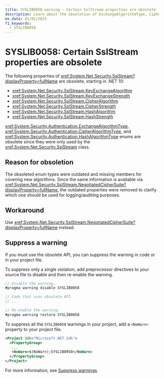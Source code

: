 ```yaml
---
title: SYSLIB0058 warning - Certain SslStream properties are obsolete
description: Learn about the obsoletion of ExchangeAlgorithmType, CipherAlgorithmType, and HashAlgorithmType enums that generates compile-time warning SYSLIB0058.
ms.date: 01/01/2025
f1_keywords:
  - SYSLIB0058
---
```

# SYSLIB0058: Certain SslStream properties are obsolete

The following properties of <xref:System.Net.Security.SslStream?displayProperty=fullName> are obsolete, starting in .NET 10:

- <xref:System.Net.Security.SslStream.KeyExchangeAlgorithm>
- <xref:System.Net.Security.SslStream.KeyExchangeStrength>
- <xref:System.Net.Security.SslStream.CipherAlgorithm>
- <xref:System.Net.Security.SslStream.CipherStrength>
- <xref:System.Net.Security.SslStream.HashAlgorithm>
- <xref:System.Net.Security.SslStream.HashStrength>

<xref:System.Security.Authentication.ExchangeAlgorithmType>, <xref:System.Security.Authentication.CipherAlgorithmType>, and <xref:System.Security.Authentication.HashAlgorithmType> enums are obsolete since they were only used by the <xref:System.Net.Security.SslStream> class.

## Reason for obsoletion

The obsoleted enum types were outdated and missing members for covering new algorithms. Since the same information is available via <xref:System.Net.Security.SslStream.NegotiatedCipherSuite?displayProperty=fullName>, the outdated properties were removed to clarify which one should be used for logging/auditing purposes.

## Workaround

Use <xref:System.Net.Security.SslStream.NegotiatedCipherSuite?displayProperty=fullName> instead.

## Suppress a warning

If you must use the obsolete API, you can suppress the warning in code or in your project file.

To suppress only a single violation, add preprocessor directives to your source file to disable and then re-enable the warning.

```csharp
// Disable the warning.
#pragma warning disable SYSLIB0058

// Code that uses obsolete API.
// ...

// Re-enable the warning.
#pragma warning restore SYSLIB0058
```

To suppress all the `SYSLIB0058` warnings in your project, add a `<NoWarn>` property to your project file.

```xml
<Project Sdk="Microsoft.NET.Sdk">
  <PropertyGroup>
   ...
   <NoWarn>$(NoWarn);SYSLIB0058</NoWarn>
  </PropertyGroup>
</Project>
```

For more information, see [Suppress warnings](obsoletions-overview.md#suppress-warnings).
